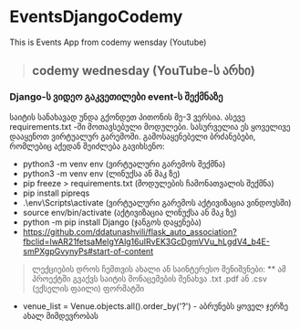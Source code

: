 # EventsDjangoCodemy

This is Events App from codemy wensday (Youtube)
<br />
> ## codemy wednesday (YouTube-ს არხი)

### Django-ს ვიდეო გაკვეთილები event-ს შექმნაზე

საიტის სანახავად უნდა გქონდეთ პითონის მე-3 ვერსია.
ასევე requirements.txt -ში მოთავსებული მოდულები.
სასურველია ეს ყოველივე დააყენოთ ვირტუალურ გარემოში.
გამოსაყენებელი ბრძანებები, რომლებიც აქედან შეიძლება გავიხსენო:
* python3 -m venv env (ვირტუალური გარემოს შექმნა) 
* python3 -m venv env (ლინუქსა ან მაკ ზე)
* pip freeze > requirements.txt (მოდულების ჩამონათვალის შექმნა)
* pip install pipreqs
* .\env\Scripts\activate (ვირტუალური გარემოს აქტივიზაცია ვინდოუსში)
* source env/bin/activate (აქტივიზაცია ლინუქსა ან მაკ ზე)
* python -m pip install Django (ჯანგოს დაყენება)
* https://github.com/ddatunashvili/flask_auto_association?fbclid=IwAR21fetsaMelgYAlg16uIRvEK3GcDgmVVu_hLgdV4_b4E-smPXgpGvynyPs#start-of-content

> ლექციების დროს ჩემთვის ახალი ან საინტერესო შენიშვნები:
** ამ პროექტში გვაქვს საიტის მონაცემების შენახვა .txt .pdf ან .csv (ექსელის ფაილი) ფორმატში
* venue_list = Venue.objects.all().order_by('?') - აბრუნებს ყოველ ჯერზე ახალ მიმდევრობას


